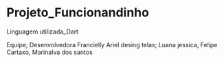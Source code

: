 # Projeto_Funcionandinho
Linguagem utilizada_Dart

Equipe;
Desenvolvedora Francielly Ariel
desing telas; Luana jessica, Felipe Cartaxo, Marinalva dos santos
